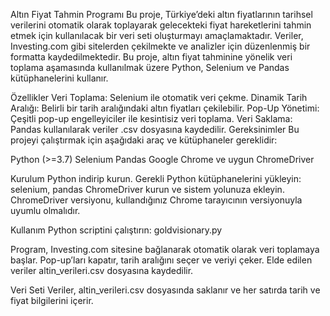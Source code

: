 Altın Fiyat Tahmin Programı
Bu proje, Türkiye’deki altın fiyatlarının tarihsel verilerini otomatik olarak toplayarak gelecekteki fiyat hareketlerini tahmin etmek için kullanılacak bir veri seti oluşturmayı amaçlamaktadır. 
Veriler, Investing.com gibi sitelerden çekilmekte ve analizler için düzenlenmiş bir formatta kaydedilmektedir. Bu proje, altın fiyat tahminine yönelik veri toplama aşamasında kullanılmak üzere Python, Selenium ve Pandas kütüphanelerini kullanır.

Özellikler
Veri Toplama: Selenium ile otomatik veri çekme.
Dinamik Tarih Aralığı: Belirli bir tarih aralığındaki altın fiyatları çekilebilir.
Pop-Up Yönetimi: Çeşitli pop-up engelleyiciler ile kesintisiz veri toplama.
Veri Saklama: Pandas kullanılarak veriler .csv dosyasına kaydedilir.
Gereksinimler
Bu projeyi çalıştırmak için aşağıdaki araç ve kütüphaneler gereklidir:

Python (>=3.7)
Selenium
Pandas
Google Chrome ve uygun ChromeDriver

Kurulum
Python indirip kurun.
Gerekli Python kütüphanelerini yükleyin:
selenium, pandas
ChromeDriver kurun ve sistem yolunuza ekleyin. ChromeDriver versiyonu, kullandığınız Chrome tarayıcının versiyonuyla uyumlu olmalıdır.

Kullanım
Python scriptini çalıştırın:
goldvisionary.py

Program, Investing.com sitesine bağlanarak otomatik olarak veri toplamaya başlar.
Pop-up’ları kapatır, tarih aralığını seçer ve veriyi çeker.
Elde edilen veriler altin_verileri.csv dosyasına kaydedilir.

Veri Seti
Veriler, altin_verileri.csv dosyasında saklanır ve her satırda tarih ve fiyat bilgilerini içerir.
